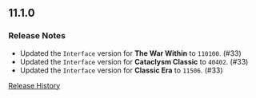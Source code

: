 ## 11.1.0

### Release Notes

- Updated the `Interface` version for **The War Within** to `110100`. (#33)
- Updated the `Interface` version for **Cataclysm Classic** to `40402`. (#33)
- Updated the `Interface` version for **Classic Era** to `11506`. (#33)

[Release History](https://github.com/SFX-WoW/Masque_Squarish/wiki/History)
